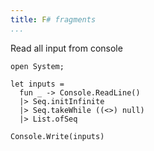 ```yaml
---
title: F# fragments
...
```



Read all input from console

```f#
open System;

let inputs = 
  fun _ -> Console.ReadLine()
  |> Seq.initInfinite
  |> Seq.takeWhile ((<>) null)
  |> List.ofSeq

Console.Write(inputs)
```

